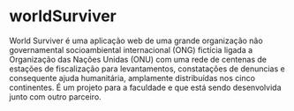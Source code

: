 # worldSurviver
World Surviver é uma aplicação web de uma grande organização não governamental socioambiental internacional (ONG) fictícia ligada a Organização das Nações Unidas (ONU) com uma rede de centenas de estações de fiscalização para levantamentos, constatações de denuncias e consequente ajuda humanitária, amplamente distribuídas nos cinco continentes. É um projeto para a faculdade e que está sendo desenvolvida junto com outro parceiro. 
